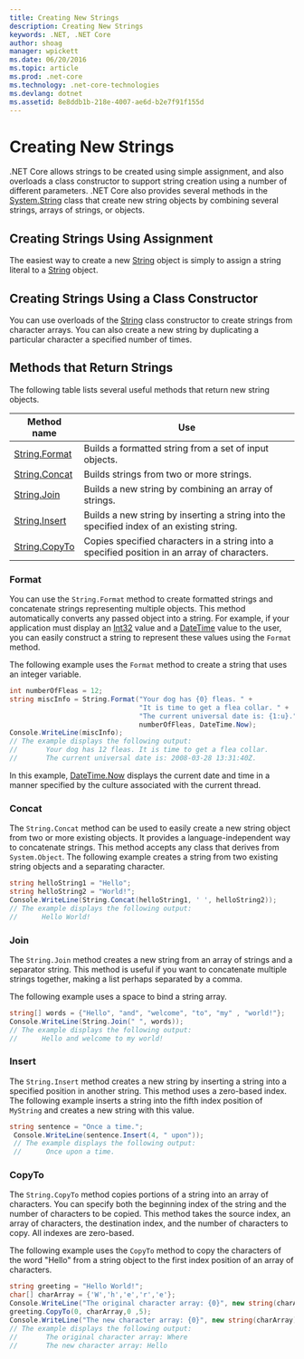 ```yaml
---
title: Creating New Strings
description: Creating New Strings
keywords: .NET, .NET Core
author: shoag
manager: wpickett
ms.date: 06/20/2016
ms.topic: article
ms.prod: .net-core
ms.technology: .net-core-technologies
ms.devlang: dotnet
ms.assetid: 8e8ddb1b-218e-4007-ae6d-b2e7f91f155d
---
```


# Creating New Strings

.NET Core  allows strings to be created using simple assignment, and also overloads a class constructor to support string creation using a number of different parameters. .NET Core also provides several methods in the [System.String](https://docs.microsoft.com/dotnet/core/api/System.String) class that create new string objects by combining several strings, arrays of strings, or objects. 

## Creating Strings Using Assignment

The easiest way to create a new [String](https://docs.microsoft.com/dotnet/core/api/System.String) object is simply to assign a string literal to a [String](https://docs.microsoft.com/dotnet/core/api/System.String) object. 

## Creating Strings Using a Class Constructor

You can use overloads of the [String](https://docs.microsoft.com/dotnet/core/api/System.String) class constructor to create strings from character arrays. You can also create a new string by duplicating a particular character a specified number of times. 

## Methods that Return Strings

The following table lists several useful methods that return new string objects.

Method name | Use
----------- | ---
[String.Format](https://docs.microsoft.com/dotnet/core/api/System.String#System_String_Format_System_String_System_Object_) | Builds a formatted string from a set of input objects.
[String.Concat](https://docs.microsoft.com/dotnet/core/api/System.String#System_String_Concat_System_String_System_String_) | Builds strings from two or more strings.
[String.Join](https://docs.microsoft.com/dotnet/core/api/System.String#System_String_Join_System_String_System_String___) |Builds a new string by combining an array of strings.
[String.Insert](https://docs.microsoft.com/dotnet/core/api/System.String#System_String_Insert_System_Int32_System_String_) | Builds a new string by inserting a string into the specified index of an existing string.
[String.CopyTo](https://docs.microsoft.com/dotnet/core/api/System.String#System_String_CopyTo_System_Int32_System_Char___System_Int32_System_Int32_) | Copies specified characters in a string into a specified position in an array of characters.

### Format

You can use the `String.Format` method to create formatted strings and concatenate strings representing multiple objects. This method automatically converts any passed object into a string. For example, if your application must display an [Int32](https://docs.microsoft.com/dotnet/core/api/System.Int32) value and a [DateTime](https://docs.microsoft.com/dotnet/core/api/System.DateTime) value to the user, you can easily construct a string to represent these values using the `Format` method. 

The following example uses the `Format` method to create a string that uses an integer variable.

```csharp
int numberOfFleas = 12;
string miscInfo = String.Format("Your dog has {0} fleas. " +
                                "It is time to get a flea collar. " + 
                                "The current universal date is: {1:u}.", 
                                numberOfFleas, DateTime.Now);
Console.WriteLine(miscInfo);
// The example displays the following output:
//       Your dog has 12 fleas. It is time to get a flea collar. 
//       The current universal date is: 2008-03-28 13:31:40Z.
```

In this example, [DateTime.Now](https://docs.microsoft.com/dotnet/core/api/System.DateTime#System_DateTime_Now) displays the current date and time in a manner specified by the culture associated with the current thread.

### Concat

The `String.Concat` method can be used to easily create a new string object from two or more existing objects. It provides a language-independent way to concatenate strings. This method accepts any class that derives from `System.Object`. The following example creates a string from two existing string objects and a separating character.

```csharp
string helloString1 = "Hello";
string helloString2 = "World!";
Console.WriteLine(String.Concat(helloString1, ' ', helloString2));
// The example displays the following output:
//      Hello World!
```

### Join

The `String.Join` method creates a new string from an array of strings and a separator string. This method is useful if you want to concatenate multiple strings together, making a list perhaps separated by a comma.

The following example uses a space to bind a string array.

```csharp
string[] words = {"Hello", "and", "welcome", "to", "my" , "world!"};
Console.WriteLine(String.Join(" ", words));
// The example displays the following output:
//      Hello and welcome to my world!
```

### Insert

The `String.Insert` method creates a new string by inserting a string into a specified position in another string. This method uses a zero-based index. The following example inserts a string into the fifth index position of `MyString` and creates a new string with this value.

```csharp
string sentence = "Once a time.";   
 Console.WriteLine(sentence.Insert(4, " upon"));
 // The example displays the following output:
 //      Once upon a time.
```

### CopyTo

The `String.CopyTo` method copies portions of a string into an array of characters. You can specify both the beginning index of the string and the number of characters to be copied. This method takes the source index, an array of characters, the destination index, and the number of characters to copy. All indexes are zero-based.

The following example uses the `CopyTo` method to copy the characters of the word "Hello" from a string object to the first index position of an array of characters.

```csharp
string greeting = "Hello World!";
char[] charArray = {'W','h','e','r','e'};
Console.WriteLine("The original character array: {0}", new string(charArray));
greeting.CopyTo(0, charArray,0 ,5);
Console.WriteLine("The new character array: {0}", new string(charArray));
// The example displays the following output:
//       The original character array: Where
//       The new character array: Hello
```


 




